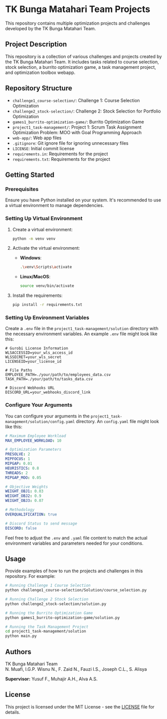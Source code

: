# TK Bunga Matahari Team Projects

This repository contains multiple optimization projects and challenges developed by the TK Bunga Matahari Team.

## Project Description

This repository is a collection of various challenges and projects created by the TK Bunga Matahari Team. It includes tasks related to course selection, stock selection, a burrito optimization game, a task management project, and optimization toolbox webapp.

## Repository Structure

- `challenge1_course-selection/`: Challenge 1: Course Selection Optimization
- `challenge2_stock-selection/`: Challenge 2: Stock Selection for Portfolio Optimization
- `games1_burrito-optimization-game/`: Burrito Optimization Game
- `project1_task-management/`: Project 1: Scrum Task Assignment Optimization Problem: MOO with Goal Programming Approach
- `web-app/`: Web app files
- `.gitignore`: Git ignore file for ignoring unnecessary files
- `LICENSE`: Initial commit license
- `requirements.in`: Requirements for the project
- `requirements.txt`: Requirements for the project

## Getting Started

### Prerequisites

Ensure you have Python installed on your system. It's recommended to use a virtual environment to manage dependencies.

### Setting Up Virtual Environment

1. Create a virtual environment:

   ```bash
   python -m venv venv
   ```

2. Activate the virtual environment:

   - **Windows**:
     ```bash
     .\venv\Scripts\activate
     ```
   - **Linux/MacOS**:
     ```bash
     source venv/bin/activate
     ```

3. Install the requirements:

   ```bash
   pip install -r requirements.txt
   ```

### Setting Up Environment Variables

Create a `.env` file in the `project1_task-management/solution` directory with the necessary environment variables. An example `.env` file might look like this:

```env
# Gurobi License Information
WLSACCESSID=your_wls_access_id
WLSSECRET=your_wls_secret
LICENSEID=your_license_id

# File Paths
EMPLOYEE_PATH=./your/path/to/employees_data.csv
TASK_PATH=./your/path/to/tasks_data.csv

# Discord Webhooks URL
DISCORD_URL=your_webhooks_discord_link
```

### Configure Your Arguments

You can configure your arguments in the `project1_task-management/solution/config.yaml` directory. An `config.yaml` file might look like this:

```yaml
# Maximum Employee Workload
MAX_EMPLOYEE_WORKLOAD: 10

# Optimization Parameters
PRESOLVE: 2
MIPFOCUS: 1
MIPGAP: 0.01
HEURISTICS: 0.8
THREADS: 2
MIPGAP_MOO: 0.05

# Objective Weights
WEIGHT_OBJ1: 0.03
WEIGHT_OBJ2: 0.9
WEIGHT_OBJ3: 0.07

# Methodology
OVERQUALIFICATION: true

# Discord Status to send message
DISCORD: false
```

Feel free to adjust the `.env` and `.yaml` file content to match the actual environment variables and parameters needed for your conditions.

## Usage

Provide examples of how to run the projects and challenges in this repository. For example:

```bash
# Running Challenge 1 Course Selection
python challenge1_course-selection/Solution/course_selection.py

# Running Challenge 2 Stock Selection
python challenge2_stock-selection/solution.py

# Running the Burrito Optimization Game
python games1_burrito-optimization-game/solution.py

# Running the Task Management Project
cd project1_task-management/solution
python main.py
```

## Authors

TK Bunga Matahari Team <br>
N. Muafi, I.G.P. Wisnu N., F. Zaid N., Fauzi I.S., Joseph C.L., S. Alisya

**Supervisor:**
Yusuf F., Muhajir A.H., Alva A.S.

## License

This project is licensed under the MIT License - see the [LICENSE](LICENSE) file for details.
